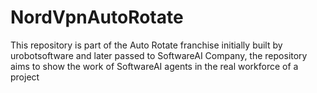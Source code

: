 # NordVpnAutoRotate
This repository is part of the Auto Rotate franchise initially built by urobotsoftware and later passed to SoftwareAI Company, the repository aims to show the work of SoftwareAI agents in the real workforce of a project
